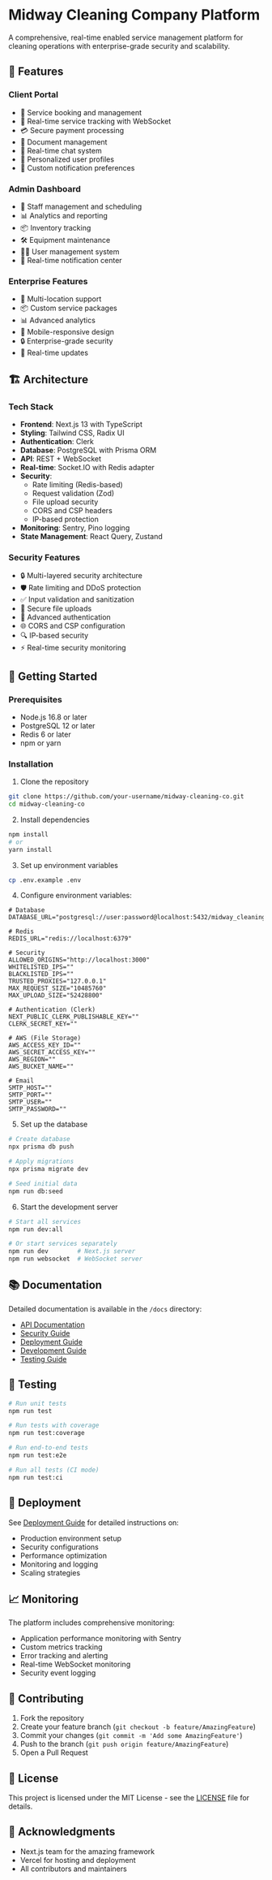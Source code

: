# Midway Cleaning Company Platform

A comprehensive, real-time enabled service management platform for cleaning operations with enterprise-grade security and scalability.

## 🌟 Features

### Client Portal
- 📱 Service booking and management
- 🔄 Real-time service tracking with WebSocket
- 💳 Secure payment processing
- 📄 Document management
- 💬 Real-time chat system
- 👤 Personalized user profiles
- 🔔 Custom notification preferences

### Admin Dashboard
- 👥 Staff management and scheduling
- 📊 Analytics and reporting
- 📦 Inventory tracking
- 🛠️ Equipment maintenance
- 👨‍💼 User management system
- 🔔 Real-time notification center

### Enterprise Features
- 📍 Multi-location support
- 📦 Custom service packages
- 📊 Advanced analytics
- 📱 Mobile-responsive design
- 🔒 Enterprise-grade security
- 🔄 Real-time updates

## 🏗️ Architecture

### Tech Stack
- **Frontend**: Next.js 13 with TypeScript
- **Styling**: Tailwind CSS, Radix UI
- **Authentication**: Clerk
- **Database**: PostgreSQL with Prisma ORM
- **API**: REST + WebSocket
- **Real-time**: Socket.IO with Redis adapter
- **Security**: 
  - Rate limiting (Redis-based)
  - Request validation (Zod)
  - File upload security
  - CORS and CSP headers
  - IP-based protection
- **Monitoring**: Sentry, Pino logging
- **State Management**: React Query, Zustand

### Security Features
- 🔒 Multi-layered security architecture
- 🛡️ Rate limiting and DDoS protection
- ✅ Input validation and sanitization
- 📄 Secure file uploads
- 🔐 Advanced authentication
- 🌐 CORS and CSP configuration
- 🔍 IP-based security
- ⚡ Real-time security monitoring

## 🚀 Getting Started

### Prerequisites
- Node.js 16.8 or later
- PostgreSQL 12 or later
- Redis 6 or later
- npm or yarn

### Installation

1. Clone the repository
```bash
git clone https://github.com/your-username/midway-cleaning-co.git
cd midway-cleaning-co
```

2. Install dependencies
```bash
npm install
# or
yarn install
```

3. Set up environment variables
```bash
cp .env.example .env
```

4. Configure environment variables:

```env
# Database
DATABASE_URL="postgresql://user:password@localhost:5432/midway_cleaning"

# Redis
REDIS_URL="redis://localhost:6379"

# Security
ALLOWED_ORIGINS="http://localhost:3000"
WHITELISTED_IPS=""
BLACKLISTED_IPS=""
TRUSTED_PROXIES="127.0.0.1"
MAX_REQUEST_SIZE="10485760"
MAX_UPLOAD_SIZE="52428800"

# Authentication (Clerk)
NEXT_PUBLIC_CLERK_PUBLISHABLE_KEY=""
CLERK_SECRET_KEY=""

# AWS (File Storage)
AWS_ACCESS_KEY_ID=""
AWS_SECRET_ACCESS_KEY=""
AWS_REGION=""
AWS_BUCKET_NAME=""

# Email
SMTP_HOST=""
SMTP_PORT=""
SMTP_USER=""
SMTP_PASSWORD=""
```

5. Set up the database
```bash
# Create database
npx prisma db push

# Apply migrations
npx prisma migrate dev

# Seed initial data
npm run db:seed
```

6. Start the development server
```bash
# Start all services
npm run dev:all

# Or start services separately
npm run dev        # Next.js server
npm run websocket  # WebSocket server
```

## 📚 Documentation

Detailed documentation is available in the `/docs` directory:

- [API Documentation](./docs/api/README.md)
- [Security Guide](./docs/security/README.md)
- [Deployment Guide](./docs/deployment/README.md)
- [Development Guide](./docs/development/README.md)
- [Testing Guide](./docs/testing/README.md)

## 🧪 Testing

```bash
# Run unit tests
npm run test

# Run tests with coverage
npm run test:coverage

# Run end-to-end tests
npm run test:e2e

# Run all tests (CI mode)
npm run test:ci
```

## 🚀 Deployment

See [Deployment Guide](./docs/deployment/README.md) for detailed instructions on:
- Production environment setup
- Security configurations
- Performance optimization
- Monitoring and logging
- Scaling strategies

## 📈 Monitoring

The platform includes comprehensive monitoring:
- Application performance monitoring with Sentry
- Custom metrics tracking
- Error tracking and alerting
- Real-time WebSocket monitoring
- Security event logging

## 🤝 Contributing

1. Fork the repository
2. Create your feature branch (`git checkout -b feature/AmazingFeature`)
3. Commit your changes (`git commit -m 'Add some AmazingFeature'`)
4. Push to the branch (`git push origin feature/AmazingFeature`)
5. Open a Pull Request

## 📄 License

This project is licensed under the MIT License - see the [LICENSE](LICENSE) file for details.

## 🙏 Acknowledgments

- Next.js team for the amazing framework
- Vercel for hosting and deployment
- All contributors and maintainers
